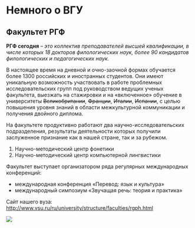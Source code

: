 # Немного о ВГУ
## Факультет РГФ 
**РГФ сегодня** – *это коллектив преподавателей высшей квалификации, в числе которых 18 докторов филологических наук, более 90 кандидатов филологических и педагогических наук.*

В настоящее время на дневной и очно-заочной формах обучается более 1300 российских и иностранных студентов. Они имеют уникальную возможность участвовать в работе проблемных исследовательских групп под руководством ведущих ученых факультета, выезжать на стажировки и на «включенное» обучение в университеты ~~Великобритании~~, ~~Франции~~, ~~Италии~~, ~~Испании~~,  с целью повышения уровня знаний в области межкультурной коммуникации и получения двойного диплома. 

На факультете продуктивно работают два научно-исследовательских подразделения, результаты деятельности которых получили заслуженное признание как в нашей стране, так и за рубежом.
1. Научно-методический центр фонетики
2. Научно-методический центр компьютерной лингвистики

Факультет выступает организатором ряда регулярных международных конференций:
+ международная конференция «Перевод: язык и культура»
+ международный симпозиум «Звучащая речь: теория и практика»

Сайт нашего вуза: http://www.vsu.ru/ru/university/structure/faculties/rgph.html

![](http://www.vsu.ru/gallery/photos/vsu/011.jpg)

